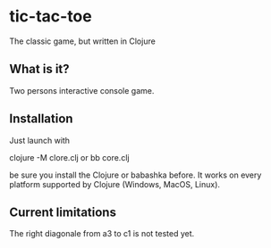 # tic-tac-toe
The classic game, but written in Clojure

## What is it?

Two persons interactive console game. 

## Installation

Just launch with

clojure -M clore.clj or
bb core.clj

be sure you install the Clojure or babashka before. It works on every platform supported by Clojure (Windows, MacOS, Linux).

## Current limitations

The right diagonale from a3 to c1 is not tested yet.
